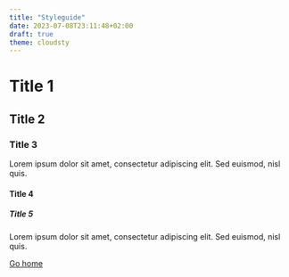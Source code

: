 ```yaml
---
title: "Styleguide"
date: 2023-07-08T23:11:48+02:00
draft: true
theme: cloudsty
---
```


# Title 1

## Title 2

### Title 3

Lorem ipsum dolor sit amet, consectetur adipiscing elit. Sed euismod, nisl quis.

#### Title 4

##### Title 5

Lorem ipsum dolor sit amet, consectetur adipiscing elit. Sed euismod, nisl quis.

[Go home](/)